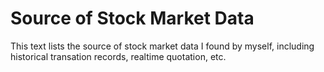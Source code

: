 # Source of Stock Market Data
This text lists the source of stock market data I found by myself, including historical transation records, realtime quotation, etc. 
